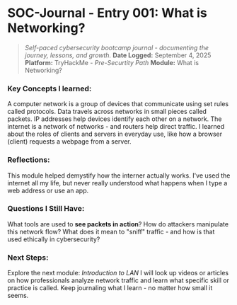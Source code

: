 # SOC-Journal - Entry 001: What is Networking?
> *Self-paced cybersecurity bootcamp journal - documenting the journey, lessons, and growth.*
**Date Logged:** September 4, 2025
**Platform:** TryHackMe - *Pre-Securtity Path*
**Module:** What is Networking?



### Key Concepts I learned:
A computer network is a group of devices that communicate using set rules called protocols.
Data travels across networks in small pieces called packets.
IP addresses help devices identify each other on a network.
The internet is a network of networks - and routers help direct traffic.
I learned about the roles of clients and servers in everyday use, like how a browser (client) requests a webpage from a server.



### Reflections: 
This module helped demystify how the interner actually works. I've used the internet all my life, but never really understood what happens when I type a web address or use an app.



### Questions I Still Have:
What tools are used to **see packets in action**?
How do attackers manipulate this network flow?
What does it mean to "sniff" traffic - and how is that used ethically in cybersecurity?



### Next Steps:
Explore the next module: *Introduction to LAN*
I will look up videos or articles on how professionals analyze network traffic and learn what specific skill or practice is called.
Keep journaling what I learn - no matter how small it seems.
